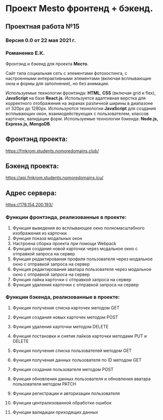 # Проект Mesto фронтенд + бэкенд.
## Проектная работа №15

### Версия 0.0 от 22 мая 2021 г.
### Романенко Е.К.

Фронтэнд и бэкенд для проекта **Место**. 

Сайт типа социальная сеть с элементами фотохостинга, с настроенными интерактивными элементами (включая всплывающие окна и формы для заполнения), но без анимации.

Используемые технологии фронтэнда: **HTML**, **CSS** (включая grid и flex), **JavaScript** на базе **React.js**. Используется адаптивная верстка для корректного отображения на экранах различной ширины в диапазоне от 320px до 1280px. Используются технологии **JavaScript** для создания всплывающих окон, взаимодействующих с пользователем, классов карточек, валидации форм.
Используемые технологии бэкенда: **Node.js, Express.js, MongoDB**.

## Фронтэнд проекта:
https://fmkrom.students.nomoredomains.club/

## Бэкенд проекта:
https://api.fmkrom.students.nomoredomains.icu/

## Адрес сервера:
https://178.154.200.193/

### Функции фронтэнда, реализованные в проекте:

1. Функция выведения во всплывающее окно полномасштабного изображения из карточки
2. Функция показа модальных окон
3. Настроена сборка проекта при помощи Webpack
4. Функция создания новой карточки через модальное окно с отправкой запроса на сервер
5. Функция редактирования профиля пользователя через модальное окно с отправкой запроса на сервер
6. Функция редактирования аватара пользователя через модальное окно с отправкой запроса на сервер
7. Функция лайка карточки с отправкой запроса на сервер
8. Функция удаления карточки с отправкой запроса на сервер

### Функции бэкенда, реализованные в проекте:

1. Функция получения списка карточек методом GET
2. Функция создания новых карточек методом POST
3. Функция удаления карточки методом DELETE
4. Функция постановки и снятия лайков карточки методами PUT и DELETE

5. Функция получения списка пользователей методом GET
6. Функция получения данных пользователя по ID методом GET
7. Функция создания пользователя методом POST
8. Функция обновления данных пользователя и обновления аватара пользователя методом PATCH

9. Функции регистрации и авторизации пользователя
10. Функции централизованной обработки ошибок
11. Функции валидации приходящих данных